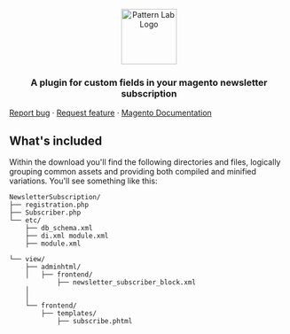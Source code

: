 <p align="center">
  <a href="https://jannisbrandt.de/">
  <img src='http://jannisbrandt.de/jb-logo.png' width="100" alt="Pattern Lab Logo" style="max-width: 100%;" />
  </a>
</p>

<h3 align="center">A plugin for custom fields in your magento newsletter subscription </h3>

<p align="center" style="margin: 0 auto; text-align:center;">
 
  
  <a href="mailto:sayhello@jannisbrandt.de">Report bug</a>
  ·
  <a href="mailto:sayhello@jannisbrandt.de">Request feature</a>
  ·
  <a href="https://devdocs.magento.com/">Magento Documentation</a>
  </p>


## What's included

Within the download you'll find the following directories and files, logically grouping common assets and providing both compiled and minified variations. You'll see something like this:

```text
NewsletterSubscription/
├── registration.php	
├── Subscriber.php	
└── etc/
	├── db_schema.xml
	├── di.xml module.xml
	├── module.xml
        
└── view/
    ├── adminhtml/
    │   ├── frontend/
    		├── newsletter_subscriber_block.xml
    │  
    │ 
    └── frontend/
        ├── templates/
        	├── subscribe.phtml
        

```
